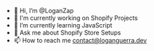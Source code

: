 - 👋 Hi, I’m @LoganZap
- 🚀 I'm currently working on Shopify Projects
- 🌱 I’m currently learning JavaScript
- 💬 Ask me about Shopify Store Setups
- 📫 How to reach me contact@loganguerra.dev
